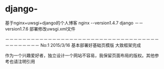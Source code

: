 # django-
基于nginx+uwsgi+django的个人博客
nginx --version1.4.7
django －－version1.7.6
部署修改uwsgi.xml文件

－－－－－－－－－－－－－－－－－－－－－－－－－－－－－－－－－－－－－－－－－－－－
No:1 2015/3/16 
  基本部署好基础页模版
  大致框架完成
  
  
  
  
  
  
  
  
  
  
  
  
  
作为一个兴趣爱好者，独立设计一个网站不容易，我保留页面布局的版权。其他参考也请注明引用
